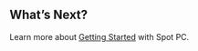 <meta name="robots" content="noindex">





## What’s Next?

Learn more about [Getting Started](spot-pc/getting-started/) with Spot PC.
